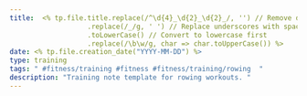 ```yaml
---
title:  <% tp.file.title.replace(/^\d{4}_\d{2}_\d{2}_/, '') // Remove date if it exists in the format YYYY_MM_DD_
                   .replace(/_/g, ' ') // Replace underscores with spaces
                   .toLowerCase() // Convert to lowercase first
                   .replace(/\b\w/g, char => char.toUpperCase()) %>
date: <% tp.file.creation_date("YYYY-MM-DD") %>
type: training
tags: " #fitness/training #fitness #fitness/training/rowing  "
description: "Training note template for rowing workouts. "
---
```



